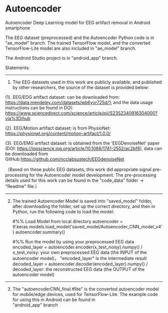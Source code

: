 # Autoencoder
Autoencoder Deep Learning model for EEG artifact removal in Android smartphone

The EEG dataset (preprocessed) and the Autoencoder Python code is in "ae_model" branch.
The trained TensorFlow model, and the converted TensorFlow-Lite model are also included in "ae_model" branch.

The Android Studio project is in "android_app" branch.


Statements:
****
1. The EEG datasets used in this work are publicly available, and published by other researchers, the source of the dataset is provided below:

(1). EEG/EOG artifact dataset: can be downloaded from: https://data.mendeley.com/datasets/wb6yvr725d/1; and the data usage instructions can be found in DOI:   https://www.sciencedirect.com/science/article/pii/S2352340916304000?via%3Dihub
  
(2). EEG/Motion artifact dataset: is from PhysioNet: https://physionet.org/content/motion-artifact/1.0.0/
   
(3). EEG/EMG artifact dataset: is obtained from the 'EEGDenoiseNet' paper (DOI: https://iopscience.iop.org/article/10.1088/1741-2552/ac2bf8), data can be downloaded from GitHub:https://github.com/ncclabsustech/EEGdenoiseNet

（Based on these public EEG datasets, this work did appropriate signal pre-processing for the Autoencoder model development. The pre-processing details used for this work can be found in the "code_data" folder -> "Readme" file.）
   
****
2. The trained Autoencoder Model is saved into "saved_model" folder, after downloading the folder, set up the correct directory, and then in Python, run the following code to load the model:

    #%% Load Model from local directory
    autoencoder = tf.keras.models.load_model('saved_model/Autoencoder_CNN_model_v4')
    autoencoder.summary()

    #%% Run the model by using your preprocessed EEG data
    encoded_layer = autoencoder.encoder(x_test_noisy).numpy()        / x_test_noisy: your own preprocessed EEG data (the INPUT of the autoencoder model)， "encoded_layer" is the intermediate result
    decoded_layer = autoencoder.decoder(encoded_layer).numpy()       / decoded_layer: the reconstructed EEG data (the OUTPUT of the autoencoder model)

****
3. The "autoencoderCNN_final.tflite" is the converted autoencoder model for mobile/edge devices, used for TensorFlow-Lite. The example code for using this in Android can be found in  
   "android_app" branch

   
